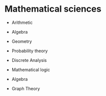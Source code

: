# Mathematical sciences
- Arithmetic
- Algebra
- Geometry
  
- Probability theory
- Discrete Analysis
- Mathematical logic
- Algebra
- Graph Theory
